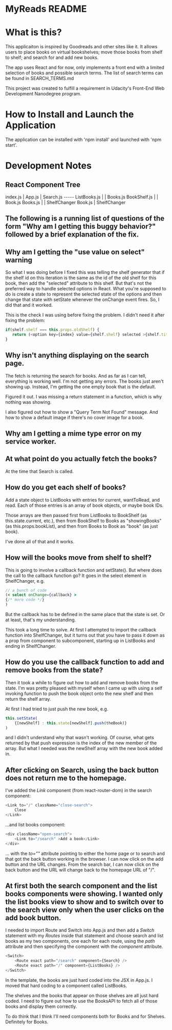 # MyReads README

# What is this?

This applicaiton is inspired by Goodreads and other sites like it. It allows users to place books on virtual bookshelves; move those books from shelf to shelf; and search for and add new books. 

The app uses React and for now, only implements a front end with a limited selection of books and possible search terms. The list of search terms can be found in SEARCH_TERMS.md

This project was created to fulfill a requirement in Udacity's Front-End Web Development Nanodegree program.

# How to Install and Launch the Application

The application can be installed with 'npm install' and launched with 'npm start'.

# Development Notes

## React Component Tree

index.js
|
App.js
|
Search.js ----- ListBooks.js
|               |
Books.js        BookShelf.js
|               |
Book.js         Books.js
|               |
ShelfChanger    Book.js
                |
                ShelfChanger


## The following is a running list of questions of the form "Why am I getting this buggy behavior?" followed by a brief explanation of the fix.

## Why am I getting the "use value on select" warning

So what I was doing before I fixed this was telling the shelf generator that if the shelf id on this iteration is the same as the id of the old shelf for this book, then add the "selected" attribute to this shelf. But that's not the preferred way to handle selected options in React. What you're supposed to do is create a state to represent the selected state of the options and then change that state with setState whenever the onChange event fires. So, I did that and it worked.

This is the check I was using before fixing the problem. I didn't need it after fixing the problem:

```js
if(shelf.shelf === this.props.oldShelf) {
   return (<option key={index} value={shelf.shelf} selected >{shelf.title}</option>);
}
```

## Why isn't anything displaying on the search page. 

The fetch is returning the search for books. And as far as I can tell, everything is working well. I'm not getting any errors. The books just aren't showing up. Instead, I'm getting the one empty book that is the default.

Figured it out.  I was missing a return statement in a function, which is why nothing was showing. 

I also figured out how to show a "Query Term Not Found" message. And how to show a default image if there's no cover image for a book.

## Why am I getting a mime type error on my service worker. 



## At what point do you actually fetch the books?

At the time that Search is called. 

## How do you get each shelf of books? 

Add a state object to ListBooks with entries for current, wantToRead, and read. Each of those entries is an array of book objects, or maybe book IDs. 

Those arrays are then passed first from ListBooks to BookShelf (as this.state.current, etc.), then from BookShelf to Books as "showingBooks" (as this.props.bookList), and then from Books to Book as "book" (as just book).

I've done all of that and it works. 

## How will the books move from shelf to shelf?

This is going to involve a callback function and setState(). But where does the call to the callback function go? It goes in the select element in ShelfChanger, e.g.

```jsx
// a bunch of code
(< select onChange={callback} >
{/* more code */}
)
```
But the callback has to be defined in the same place that the state is set. Or at least, that's my understanding. 

This took a long time to solve. At first I attempted to import the callback function into ShelfChanger, but it turns out that you have to pass it down as a prop from component to subcomponent, starting up in ListBooks and ending in ShelfChanger. 

## How do you use the callback function to add and remove books from the state?

Then it took a while to figure out how to add and remove books from the state. I'm was pretty pleased with myself when I came up with using a self invoking function to push the book object onto the new shelf and then return the shelf array.

At first I had tried to just push the new book, e.g.

```jsx
this.setState(
    {[newShelf] : this.state[newShelf].push(theBook)}
)
```
and I didn't understand why that wasn't working. Of course, what gets returned by that push expression is the index of the new member of the array. But what I needed was the newShelf array with the new book added in. 

## After clicking on Search, using the back button does not return me to the homepage.

I've added the *Link* component (from react-router-dom) in the search component:

```js
<Link to="/" className="close-search">
	Close
</Link>
```

...and list books component:

```js
<div className="open-search">
    <Link to="/search" >Add a book</Link>
</div>
```

... with the *to=""* attribute pointing to either the home page or to search and that got the back button working in the browser. I can now click on the add button and the URL changes. From the search bar, I can now click on the back button and the URL will change back to the homepage URL of "/". 

## At first both the search component and the list books components were showing. I wanted only the list books view to show and to switch over to the search view only when the user clicks on the add book button.

I needed to import Route and Switch into App.js and then add a *Switch* statement with my *Routes* inside that statement and choose search and list books as my two components, one each for each route, using the *path* attribute and then specifying the component with the *component* attribute.

```js
<Switch>
    <Route exact path="/search" component={Search} />
    <Route exact path="/" component={ListBooks} />
</Switch>
```

In the template, the books are just hard coded into the JSX in App.js. I moved that hard coding to a component called ListBooks. 

The shelves and the books that appear on those shelves are all just hard coded. I need to figure out how to use the BooksAPI to fetch all of those books and display them correctly.

To do think that I think I'll need components both for Books and for Shelves. Definitely for Books.


